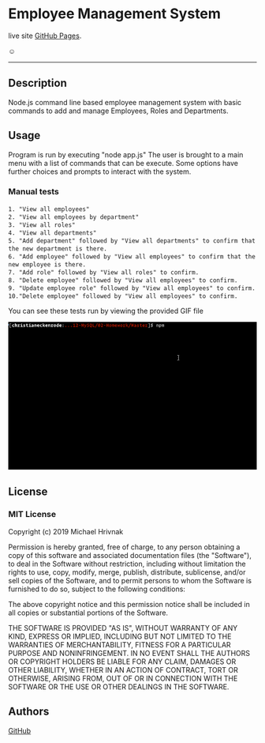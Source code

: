# Employee Management System

live site [GitHub Pages](https://sn-1.github.io/employee-management-system/).

:relaxed:

---

## Description

Node.js command line based employee management system with basic commands to add and manage Employees, Roles and Departments.

## Usage

Program is run by executing "node app.js" The user is brought to a main menu with a list of commands that can be execute. Some options have further choices and prompts to interact with the system.


### Manual tests
    1. "View all employees"
    2. "View all employees by department"
    3. "View all roles"
    4. "View all departments"
    5. "Add department" followed by "View all departments" to confirm that the new department is there.
    6. "Add employee" followed by "View all employees" to confirm that the new employee is there. 
    7. "Add role" followed by "View all roles" to confirm.
    8. "Delete employee" followed by "View all employees" to confirm.
    9. "Update employee role" followed by "View all employees" to confirm.
    10."Delete employee" followed by "View all employees" to confirm.
You can see these tests run by viewing the provided GIF file 

![Employee Tracker](employee-tracker.gif)


## License

### MIT License

Copyright (c) 2019 Michael Hrivnak

Permission is hereby granted, free of charge, to any person obtaining a copy of this software and associated documentation files (the "Software"), to deal in the Software without restriction, including without limitation the rights to use, copy, modify, merge, publish, distribute, sublicense, and/or sell copies of the Software, and to permit persons to whom the Software is furnished to do so, subject to the following conditions:

The above copyright notice and this permission notice shall be included in all copies or substantial portions of the Software.

THE SOFTWARE IS PROVIDED "AS IS", WITHOUT WARRANTY OF ANY KIND, EXPRESS OR IMPLIED, INCLUDING BUT NOT LIMITED TO THE WARRANTIES OF MERCHANTABILITY, FITNESS FOR A PARTICULAR PURPOSE AND NONINFRINGEMENT. IN NO EVENT SHALL THE AUTHORS OR COPYRIGHT HOLDERS BE LIABLE FOR ANY CLAIM, DAMAGES OR OTHER LIABILITY, WHETHER IN AN ACTION OF CONTRACT, TORT OR OTHERWISE, ARISING FROM, OUT OF OR IN CONNECTION WITH THE SOFTWARE OR THE USE OR OTHER DEALINGS IN THE SOFTWARE.


## Authors

[GitHub](https://github.com/sn-1)